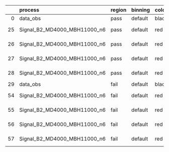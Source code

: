 |    | process                      | region   | binning   | color   | process_type   |   scale | variation   | source_filename                                                       | source_histname    | alias                        | title     |   combine_idx |     lnN |   shapes | syst_type   | direction   | variation_alias   |
|---:|:-----------------------------|:---------|:----------|:--------|:---------------|--------:|:------------|:----------------------------------------------------------------------|:-------------------|:-----------------------------|:----------|--------------:|--------:|---------:|:------------|:------------|:------------------|
|  0 | data_obs                     | pass     | default   | black   | DATA           |       1 | nominal     | ./histograms_for_2DAlphabet_v18//BH_Data.root                         | hpass              | Data                         | Data      |           nan | nan     |      nan | nan         | nan         | nan               |
| 25 | Signal_B2_MD4000_MBH11000_n6 | pass     | default   | red     | SIGNAL         |       1 | lumi        | ./histograms_for_2DAlphabet_v18//BH_Signal_B2_MD4000_MBH11000_n6.root | hpass              | Signal_B2_MD4000_MBH11000_n6 | BH signal |           nan |   1.016 |      nan | lnN         | nan         | nan               |
| 26 | Signal_B2_MD4000_MBH11000_n6 | pass     | default   | red     | SIGNAL         |       1 | SVM         | ./histograms_for_2DAlphabet_v18//BH_Signal_B2_MD4000_MBH11000_n6.root | hpass_SVMsyst_up   | Signal_B2_MD4000_MBH11000_n6 | BH signal |           nan | nan     |        1 | shapes      | Up          | SVMsyst           |
| 27 | Signal_B2_MD4000_MBH11000_n6 | pass     | default   | red     | SIGNAL         |       1 | SVM         | ./histograms_for_2DAlphabet_v18//BH_Signal_B2_MD4000_MBH11000_n6.root | hpass_SVMsyst_down | Signal_B2_MD4000_MBH11000_n6 | BH signal |           nan | nan     |        1 | shapes      | Down        | SVMsyst           |
| 28 | Signal_B2_MD4000_MBH11000_n6 | pass     | default   | red     | SIGNAL         |       1 | nominal     | ./histograms_for_2DAlphabet_v18//BH_Signal_B2_MD4000_MBH11000_n6.root | hpass              | Signal_B2_MD4000_MBH11000_n6 | BH signal |           nan | nan     |      nan | nan         | nan         | nan               |
| 29 | data_obs                     | fail     | default   | black   | DATA           |       1 | nominal     | ./histograms_for_2DAlphabet_v18//BH_Data.root                         | hfail              | Data                         | Data      |           nan | nan     |      nan | nan         | nan         | nan               |
| 54 | Signal_B2_MD4000_MBH11000_n6 | fail     | default   | red     | SIGNAL         |       1 | lumi        | ./histograms_for_2DAlphabet_v18//BH_Signal_B2_MD4000_MBH11000_n6.root | hfail              | Signal_B2_MD4000_MBH11000_n6 | BH signal |           nan |   1.016 |      nan | lnN         | nan         | nan               |
| 55 | Signal_B2_MD4000_MBH11000_n6 | fail     | default   | red     | SIGNAL         |       1 | SVM         | ./histograms_for_2DAlphabet_v18//BH_Signal_B2_MD4000_MBH11000_n6.root | hfail_SVMsyst_up   | Signal_B2_MD4000_MBH11000_n6 | BH signal |           nan | nan     |        1 | shapes      | Up          | SVMsyst           |
| 56 | Signal_B2_MD4000_MBH11000_n6 | fail     | default   | red     | SIGNAL         |       1 | SVM         | ./histograms_for_2DAlphabet_v18//BH_Signal_B2_MD4000_MBH11000_n6.root | hfail_SVMsyst_down | Signal_B2_MD4000_MBH11000_n6 | BH signal |           nan | nan     |        1 | shapes      | Down        | SVMsyst           |
| 57 | Signal_B2_MD4000_MBH11000_n6 | fail     | default   | red     | SIGNAL         |       1 | nominal     | ./histograms_for_2DAlphabet_v18//BH_Signal_B2_MD4000_MBH11000_n6.root | hfail              | Signal_B2_MD4000_MBH11000_n6 | BH signal |           nan | nan     |      nan | nan         | nan         | nan               |